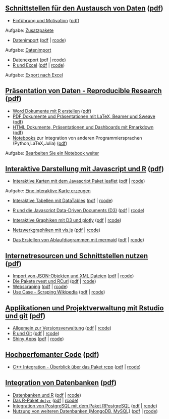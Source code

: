 [Schnittstellen für den Austausch von Daten](https://github.com/Japhilko/RInterfaces/blob/master/slides/RInterfaces_all2g_1.md) ([pdf](slides/RInterfaces_all2g_1.pdf))
-----------------------------------------------------------------------------------------------------------------------------------------------------------------------

-   [Einführung und
    Motivation](https://github.com/Japhilko/RInterfaces/blob/master/slides/Intro.md)
    ([pdf](slides/Intro.pdf))

Aufgabe: [Zusatzpakete](tutorial/Aufgabe_Zusatzpakete.md)

-   [Datenimport](slides/Datenimport.md) ([pdf](slides/Datenimport.pdf)
    | [rcode](slides/Datenimport.R))

Aufgabe: [Datenimport](tutorial/Aufgabe_Datenimport.md)

-   [Datenexport](slides/Datenexport.md) ([pdf](slides/Datenexport.pdf)
    | [rcode](slides/Datenexport.R))
-   [R und Excel](slides/Rexcel.md) ([pdf](slides/Rexcel.pdf) |
    [rcode](slides/Rexcel.R))

Aufgabe: [Export nach Excel](tutorial/Aufgabe_Export2Excel.md)

[Präsentation von Daten - Reproducible Research](https://github.com/Japhilko/RInterfaces/blob/master/slides/RInterfaces_all2g_2.md) ([pdf](slides/RInterfaces_all2g_2.pdf))
---------------------------------------------------------------------------------------------------------------------------------------------------------------------------

-   [Word Dokumente mit R erstellen](slides/R2word.md)
    ([pdf](slides/R2word.pdf))
-   [PDF Dokumente und Präsentationen mit LaTeX, Beamer und
    Sweave](slides/R2pdf.md) ([pdf](slides/R2pdf.pdf))
-   [HTML Dokumente, Präsentationen und Dashboards mit
    Rmarkdown](slides/Rmarkdown.md) ([pdf](slides/Rmarkdown.pdf))
-   [Notebooks](slides/Notebooks.md) zur Integration von anderen
    Programmiersprachen (Python,LaTeX,Julia)
    ([pdf](slides/Notebooks.pdf))

Aufgabe: [Bearbeiten Sie ein Notebook
weiter](tutorial/Aufgabe_Notebook.md)

[Interaktive Darstellung mit Javascript und R](https://github.com/Japhilko/RInterfaces/blob/master/slides/RInterfaces_all2g_3.md) ([pdf](slides/RInterfaces_all2g_3.pdf))
-------------------------------------------------------------------------------------------------------------------------------------------------------------------------

-   [Interaktive Karten mit dem Javascript Paket
    leaflet](https://github.com/Japhilko/RInterfaces/blob/master/slides/leaflet.md)
    ([pdf](slides/leaflet.pdf) | [rcode](rcode/leaflet.R))

Aufgabe: [Eine interaktive Karte erzeugen](tutorial/Aufgabe_leaflet.Rmd)

-   [Interaktive Tabellen mit
    DataTables](https://github.com/Japhilko/RInterfaces/blob/master/slides/DataTables.md)
    ([pdf](slides/DataTables.pdf) | [rcode](rcode/DataTables.R))
-   [R und die Javascript Data-Driven
    Documents (D3)](https://github.com/Japhilko/RInterfaces/blob/master/slides/D3.md)
    ([pdf](slides/D3.pdf) | [rcode](rcode/D3.R))
-   [Interaktive Graphiken mit D3 und
    plotly](https://github.com/Japhilko/RInterfaces/blob/master/slides/plotly.md)
    ([pdf](slides/plotly.pdf) | [rcode](rcode/plotly.R))

-   [Netzwerkgraphiken mit
    vis.js](https://github.com/Japhilko/RInterfaces/blob/master/slides/visNetwork.md)
    ([pdf](slides/visNetwork.pdf) | [rcode](rcode/visNetwork.R))
-   [Das Erstellen von Ablaufdiagrammen mit
    mermaid](https://github.com/Japhilko/RInterfaces/blob/master/slides/mermaid.md)
    ([pdf](slides/mermaid.pdf) | [rcode](rcode/mermaid.R))

[Internetresourcen und Schnittstellen nutzen](https://github.com/Japhilko/RInterfaces/blob/master/slides/RInterfaces_all2g_4.md) ([pdf](slides/RInterfaces_all2g_4.pdf))
------------------------------------------------------------------------------------------------------------------------------------------------------------------------

-   [Import von JSON-Objekten und XML Dateien](slides/rapis.Rmd)
    ([pdf](slides/rapis.pdf) | [rcode](rcode/rapis.pdf))
-   [Die Pakete rvest und RCurl](slides/rvest.md)
    ([pdf](slides/rvest.pdf) | [rcode](rcode/rvest.R))
-   [Webscraping](https://github.com/Japhilko/RInterfaces/blob/master/slides/Webscraping.md)
    ([pdf](slides/Webscraping.pdf) | [rcode](rcode/Webscraping.R))
-   [Use Case - Scraping Wikipedia](slides/ScrapingWikipedia.Rmd)
    ([pdf](slides/ScrapingWikipedia.pdf) |
    [rcode](rcode/ScrapingWikipedia.R))

[Applikationen und Projektverwaltung mit Rstudio und git](https://github.com/Japhilko/RInterfaces/blob/master/slides/RInterfaces_all2g_5.md) ([pdf](slides/RInterfaces_all2g_5.pdf))
------------------------------------------------------------------------------------------------------------------------------------------------------------------------------------

-   [Allgemein zur Versionsverwaltung](slides/Versionsverwaltung.Rmd)
    ([pdf](slides/Versionsverwaltung.pdf) |
    [rcode](slides/Versionsverwaltung.R))
-   [R und Git](slides/Rgit.Rmd) ([pdf](slides/Rgit.pdf) |
    [rcode](rcode/Rgit.R))
-   [Shiny Apps](slides/shiny.Rmd) ([pdf](slides/shiny.pdf) |
    [rcode](rcode/shiny.R))

[Hochperfomanter Code](https://github.com/Japhilko/RInterfaces/blob/master/slides/RInterfaces_all2g_6.md) ([pdf](slides/RInterfaces_all2g_6.pdf))
-------------------------------------------------------------------------------------------------------------------------------------------------

-   [C++ Integration - Überblick über das Paket
    rcpp](https://github.com/Japhilko/RInterfaces/blob/master/slides/rcpp.md)
    ([pdf](slides/rcpp.pdf) | [rcode](rcode/rcpp.R))

[Integration von Datenbanken](https://github.com/Japhilko/RInterfaces/blob/master/slides/RInterfaces_all2g_7.md) ([pdf](slides/RInterfaces_all2g_7.pdf))
--------------------------------------------------------------------------------------------------------------------------------------------------------

-   [Datenbanken und R](slides/Datenbanken.Rmd)
    ([pdf](slides/Datenbanken.pdf) | [rcode](rcode/Datenbanken.R))
-   [Das R-Paket `dplyr`](slides/dplyr.Rmd) ([pdf](slides/dplyr.pdf) |
    [rcode](rcode/dplyr.R))
-   [Integration von PostgreSQL mit dem Paket
    RPostgreSQL](https://github.com/Japhilko/RInterfaces/blob/master/slides/RPostgreSQL.Rmd)
    ([pdf](slides/RPostgreSQL.pdf) | [rcode](rcode/RPostgreSQL.R))
-   [Nutzung von weiteren Datenbanken
    (MongoDB, MySQL)]((https://github.com/Japhilko/RInterfaces/blob/master/slides/Rmongodb.md))
    ([pdf](slides/Rmongodb.pdf) | [rcode](rcode/Rmongodb.R))
